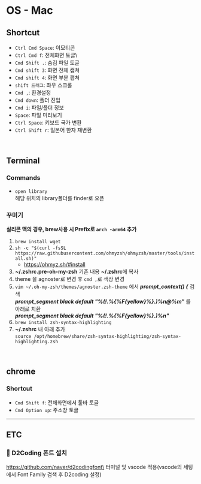 # OS - Mac

## Shortcut

- `Ctrl Cmd Space`: 이모티콘
- `Ctrl Cmd f`: 전체화면 토글\
- `Cmd Shift .`: 숨김 파일 토글
- `Cmd shift 3`: 화면 전체 캡쳐
- `Cmd shift 4`: 화면 부분 캡쳐
- `shift 드래그`: 좌우 스크롤
- `Cmd ,`: 환경설정
- `Cmd down`: 폴더 진입
- `Cmd i`: 파일/폴더 정보
- `Space`: 파일 미리보기
- `Ctrl Space`: 키보드 국가 변환
- `Ctrl Shift r`: 일본어 한자 재변환

<br />

## Terminal

### Commands

- `open library`\
   해당 위치의 library폴더를 finder로 오픈

### 꾸미기

**실리콘 맥의 경우, brew사용 시 Prefix로 `arch -arm64` 추가**

1. `brew install wget`
2. `sh -c "$(curl -fsSL https://raw.githubusercontent.com/ohmyzsh/ohmyzsh/master/tools/install.sh)"`
   - https://ohmyz.sh/#install
3. **~/.zshrc.pre-oh-my-zsh** 기존 내용 **~/.zshrc**에 복사
4. theme 을 agnoster로 변경 후 `cmd ,`로 색상 변경
5. `vim ~/.oh-my-zsh/themes/agnoster.zsh-theme` 에서 **_prompt_context() {_** 검색\
   **_prompt_segment black default "%(!.%{%F{yellow}%}.)%n@%m"_** 를 아래로 치환\
   **_prompt_segment black default "%(!.%{%F{yellow}%}.)%n"_**
6. `brew install zsh-syntax-highlighting`
7. **~/.zshrc** 내 아래 추가\
   `source /opt/homebrew/share/zsh-syntax-highlighting/zsh-syntax-highlighting.zsh`

<br />

## chrome

### Shortcut

- `Cmd Shift f`: 전체화면에서 툴바 토글
- `Cmd Option up`: 주소창 토글

---

## ETC

### 🦋 D2Coding 폰트 설치

https://github.com/naver/d2codingfont\
터미널 및 vscode 적용(vscode의 세팅에서 Font Family 검색 후 D2coding 설정)
